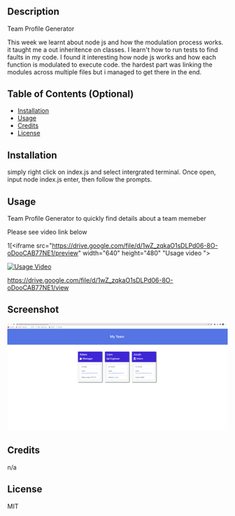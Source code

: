 # <Team Profile Generator>

## Description

Team Profile Generator

This week we learnt about node js and how the modulation process works. it taught me a out inheritence on classes. I learn't how to run tests to find faults in my code.
I found it interesting how node js works and how each function is modulated to execute code. the hardest part was linking the modules across multiple files but i managed to get there in the end.

## Table of Contents (Optional)

- [Installation](#installation)
- [Usage](#usage)
- [Credits](#credits)
- [License](#license)

## Installation

simply right click on index.js and select intergrated terminal. Once open, input node index.js enter, then follow the prompts.

## Usage

Team Profile Generator to quickly find details about a team memeber

Please see video link below

1[<iframe src="https://drive.google.com/file/d/1wZ_zqkaO1sDLPd06-8O-oDooCAB77NE1/preview" width="640" height="480" "Usage video "></iframe>

[![Usage Video]({image-url})]({https://drive.google.com/file/d/1wZ_zqkaO1sDLPd06-8O-oDooCAB77NE1/view} "Usage Video")
  
  https://drive.google.com/file/d/1wZ_zqkaO1sDLPd06-8O-oDooCAB77NE1/view

## Screenshot


![Team Profile Generator](Team%20Profile%20Generator.png)


## Credits

n/a

## License

MIT
